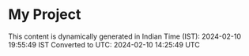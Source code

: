 # My Project

This content is dynamically generated in Indian Time (IST): 2024-02-10 19:55:49 IST
Converted to UTC: 2024-02-10 14:25:49 UTC
